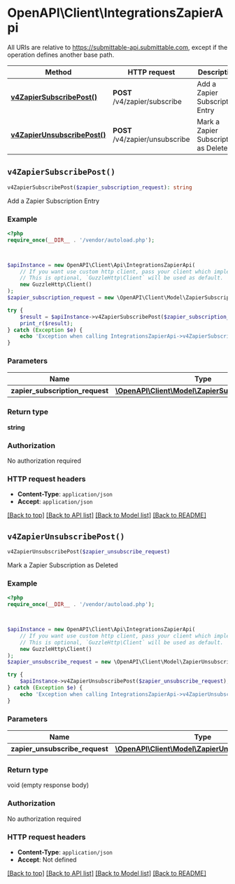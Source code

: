# OpenAPI\Client\IntegrationsZapierApi

All URIs are relative to https://submittable-api.submittable.com, except if the operation defines another base path.

| Method | HTTP request | Description |
| ------------- | ------------- | ------------- |
| [**v4ZapierSubscribePost()**](IntegrationsZapierApi.md#v4ZapierSubscribePost) | **POST** /v4/zapier/subscribe | Add a Zapier Subscription Entry |
| [**v4ZapierUnsubscribePost()**](IntegrationsZapierApi.md#v4ZapierUnsubscribePost) | **POST** /v4/zapier/unsubscribe | Mark a Zapier Subscription as Deleted |


## `v4ZapierSubscribePost()`

```php
v4ZapierSubscribePost($zapier_subscription_request): string
```

Add a Zapier Subscription Entry

### Example

```php
<?php
require_once(__DIR__ . '/vendor/autoload.php');



$apiInstance = new OpenAPI\Client\Api\IntegrationsZapierApi(
    // If you want use custom http client, pass your client which implements `GuzzleHttp\ClientInterface`.
    // This is optional, `GuzzleHttp\Client` will be used as default.
    new GuzzleHttp\Client()
);
$zapier_subscription_request = new \OpenAPI\Client\Model\ZapierSubscriptionRequest(); // \OpenAPI\Client\Model\ZapierSubscriptionRequest

try {
    $result = $apiInstance->v4ZapierSubscribePost($zapier_subscription_request);
    print_r($result);
} catch (Exception $e) {
    echo 'Exception when calling IntegrationsZapierApi->v4ZapierSubscribePost: ', $e->getMessage(), PHP_EOL;
}
```

### Parameters

| Name | Type | Description  | Notes |
| ------------- | ------------- | ------------- | ------------- |
| **zapier_subscription_request** | [**\OpenAPI\Client\Model\ZapierSubscriptionRequest**](../Model/ZapierSubscriptionRequest.md)|  | [optional] |

### Return type

**string**

### Authorization

No authorization required

### HTTP request headers

- **Content-Type**: `application/json`
- **Accept**: `application/json`

[[Back to top]](#) [[Back to API list]](../../README.md#endpoints)
[[Back to Model list]](../../README.md#models)
[[Back to README]](../../README.md)

## `v4ZapierUnsubscribePost()`

```php
v4ZapierUnsubscribePost($zapier_unsubscribe_request)
```

Mark a Zapier Subscription as Deleted

### Example

```php
<?php
require_once(__DIR__ . '/vendor/autoload.php');



$apiInstance = new OpenAPI\Client\Api\IntegrationsZapierApi(
    // If you want use custom http client, pass your client which implements `GuzzleHttp\ClientInterface`.
    // This is optional, `GuzzleHttp\Client` will be used as default.
    new GuzzleHttp\Client()
);
$zapier_unsubscribe_request = new \OpenAPI\Client\Model\ZapierUnsubscribeRequest(); // \OpenAPI\Client\Model\ZapierUnsubscribeRequest

try {
    $apiInstance->v4ZapierUnsubscribePost($zapier_unsubscribe_request);
} catch (Exception $e) {
    echo 'Exception when calling IntegrationsZapierApi->v4ZapierUnsubscribePost: ', $e->getMessage(), PHP_EOL;
}
```

### Parameters

| Name | Type | Description  | Notes |
| ------------- | ------------- | ------------- | ------------- |
| **zapier_unsubscribe_request** | [**\OpenAPI\Client\Model\ZapierUnsubscribeRequest**](../Model/ZapierUnsubscribeRequest.md)|  | [optional] |

### Return type

void (empty response body)

### Authorization

No authorization required

### HTTP request headers

- **Content-Type**: `application/json`
- **Accept**: Not defined

[[Back to top]](#) [[Back to API list]](../../README.md#endpoints)
[[Back to Model list]](../../README.md#models)
[[Back to README]](../../README.md)
